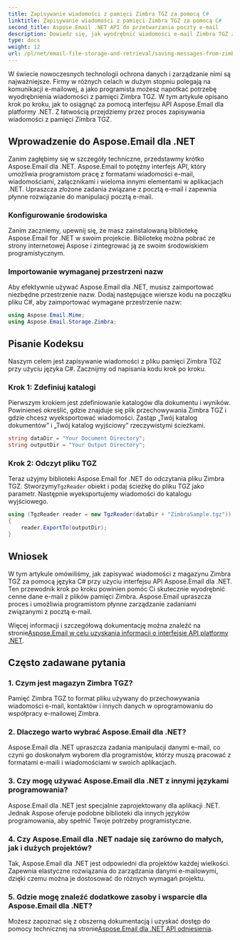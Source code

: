 ```yaml
---
title: Zapisywanie wiadomości z pamięci Zimbra TGZ za pomocą C#
linktitle: Zapisywanie wiadomości z pamięci Zimbra TGZ za pomocą C#
second_title: Aspose.Email .NET API do przetwarzania poczty e-mail
description: Dowiedz się, jak wyodrębnić wiadomości e-mail Zimbra TGZ za pomocą Aspose.Email dla .NET. Przewodnik krok po kroku z kodem źródłowym umożliwiający efektywne zarządzanie pocztą e-mail.
type: docs
weight: 12
url: /pl/net/email-file-storage-and-retrieval/saving-messages-from-zimbra-tgz-storage-with-csharp/
---
```


W świecie nowoczesnych technologii ochrona danych i zarządzanie nimi są najważniejsze. Firmy w różnych celach w dużym stopniu polegają na komunikacji e-mailowej, a jako programista możesz napotkać potrzebę wyodrębnienia wiadomości z pamięci Zimbra TGZ. W tym artykule opisano krok po kroku, jak to osiągnąć za pomocą interfejsu API Aspose.Email dla platformy .NET. Z łatwością przejdziemy przez proces zapisywania wiadomości z pamięci Zimbra TGZ.

## Wprowadzenie do Aspose.Email dla .NET

Zanim zagłębimy się w szczegóły techniczne, przedstawmy krótko Aspose.Email dla .NET. Aspose.Email to potężny interfejs API, który umożliwia programistom pracę z formatami wiadomości e-mail, wiadomościami, załącznikami i wieloma innymi elementami w aplikacjach .NET. Upraszcza złożone zadania związane z pocztą e-mail i zapewnia płynne rozwiązanie do manipulacji pocztą e-mail.

### Konfigurowanie środowiska

Zanim zaczniemy, upewnij się, że masz zainstalowaną bibliotekę Aspose.Email for .NET w swoim projekcie. Bibliotekę można pobrać ze strony internetowej Aspose i zintegrować ją ze swoim środowiskiem programistycznym.

### Importowanie wymaganej przestrzeni nazw

Aby efektywnie używać Aspose.Email dla .NET, musisz zaimportować niezbędne przestrzenie nazw. Dodaj następujące wiersze kodu na początku pliku C#, aby zaimportować wymagane przestrzenie nazw:

```csharp
using Aspose.Email.Mime;
using Aspose.Email.Storage.Zimbra;
```

## Pisanie Kodeksu

Naszym celem jest zapisywanie wiadomości z pliku pamięci Zimbra TGZ przy użyciu języka C#. Zacznijmy od napisania kodu krok po kroku.

### Krok 1: Zdefiniuj katalogi

Pierwszym krokiem jest zdefiniowanie katalogów dla dokumentu i wyników. Powinieneś określić, gdzie znajduje się plik przechowywania Zimbra TGZ i gdzie chcesz wyeksportować wiadomości. Zastąp „Twój katalog dokumentów” i „Twój katalog wyjściowy” rzeczywistymi ścieżkami.

```csharp
string dataDir = "Your Document Directory";
string outputDir = "Your Output Directory";
```

### Krok 2: Odczyt pliku TGZ

 Teraz użyjmy biblioteki Aspose.Email for .NET do odczytania pliku Zimbra TGZ. Stworzymy`TgzReader` obiekt i podaj ścieżkę do pliku TGZ jako parametr. Następnie wyeksportujemy wiadomości do katalogu wyjściowego.

```csharp
using (TgzReader reader = new TgzReader(dataDir + "ZimbraSample.tgz"))
{
    reader.ExportTo(outputDir);
}
```

## Wniosek

W tym artykule omówiliśmy, jak zapisywać wiadomości z magazynu Zimbra TGZ za pomocą języka C# przy użyciu interfejsu API Aspose.Email dla .NET. Ten przewodnik krok po kroku powinien pomóc Ci skutecznie wyodrębnić cenne dane e-mail z plików pamięci Zimbra. Aspose.Email upraszcza proces i umożliwia programistom płynne zarządzanie zadaniami związanymi z pocztą e-mail.

 Więcej informacji i szczegółową dokumentację można znaleźć na stronie[Aspose.Email w celu uzyskania informacji o interfejsie API platformy .NET](https://reference.aspose.com/email/net/).

## Często zadawane pytania

### 1. Czym jest magazyn Zimbra TGZ?

Pamięć Zimbra TGZ to format pliku używany do przechowywania wiadomości e-mail, kontaktów i innych danych w oprogramowaniu do współpracy e-mailowej Zimbra.

### 2. Dlaczego warto wybrać Aspose.Email dla .NET?

Aspose.Email dla .NET upraszcza zadania manipulacji danymi e-mail, co czyni go doskonałym wyborem dla programistów, którzy muszą pracować z formatami e-maili i wiadomościami w swoich aplikacjach.

### 3. Czy mogę używać Aspose.Email dla .NET z innymi językami programowania?

Aspose.Email dla .NET jest specjalnie zaprojektowany dla aplikacji .NET. Jednak Aspose oferuje podobne biblioteki dla innych języków programowania, aby spełnić Twoje potrzeby programistyczne.

### 4. Czy Aspose.Email dla .NET nadaje się zarówno do małych, jak i dużych projektów?

Tak, Aspose.Email dla .NET jest odpowiedni dla projektów każdej wielkości. Zapewnia elastyczne rozwiązania do zarządzania danymi e-mailowymi, dzięki czemu można je dostosować do różnych wymagań projektu.

### 5. Gdzie mogę znaleźć dodatkowe zasoby i wsparcie dla Aspose.Email dla .NET?

Możesz zapoznać się z obszerną dokumentacją i uzyskać dostęp do pomocy technicznej na stronie[Aspose.Email dla .NET API odniesienia](https://reference.aspose.com/email/net/).